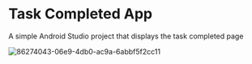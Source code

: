 # Task Completed App

A simple Android Studio project that displays the task completed page

![86274043-06e9-4db0-ac9a-6abbf5f2cc11](https://github.com/user-attachments/assets/0f864b60-a478-494c-a442-ef69d7bd47b0)
